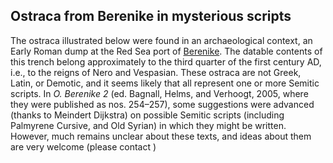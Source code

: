 ## Ostraca from Berenike in mysterious scripts

The ostraca illustrated below were found in an archaeological context, an Early Roman dump at the Red Sea port of [Berenike](https://pleiades.stoa.org/places/785986). The datable contents of this trench belong approximately to the third quarter of the first century AD, i.e., to the reigns of Nero and Vespasian. These ostraca are not Greek, Latin, or Demotic, and it seems likely that all represent one or more Semitic scripts. In *O. Berenike 2* (ed. Bagnall, Helms, and Verhoogt, 2005, where they were published as nos. 254–257), some suggestions were advanced (thanks to Meindert Dijkstra) on possible Semitic scripts (including Palmyrene Cursive, and Old Syrian) in which they might be written. However, much remains unclear about these texts, and ideas about them are very welcome (please contact )
